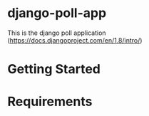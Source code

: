 # django-poll-app

This is the django poll application
(https://docs.djangoproject.com/en/1.8/intro/)

# Getting Started

# Requirements